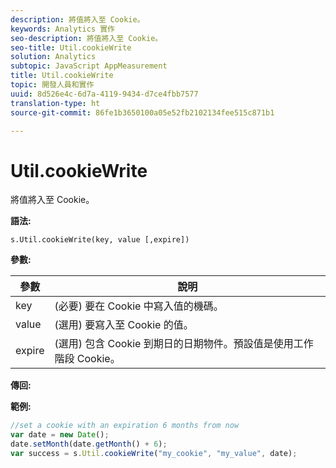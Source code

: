 ```yaml
---
description: 將值將入至 Cookie。
keywords: Analytics 實作
seo-description: 將值將入至 Cookie。
seo-title: Util.cookieWrite
solution: Analytics
subtopic: JavaScript AppMeasurement
title: Util.cookieWrite
topic: 開發人員和實作
uuid: 8d526e4c-6d7a-4119-9434-d7ce4fbb7577
translation-type: ht
source-git-commit: 86fe1b3650100a05e52fb2102134fee515c871b1

---
```



# Util.cookieWrite

將值將入至 Cookie。

**語法:**

```
s.Util.cookieWrite(key, value [,expire])
```

**參數:**

| 參數 | 說明 |
|---|---|
| key | (必要) 要在 Cookie 中寫入值的機碼。 |
| value | (選用) 要寫入至 Cookie 的值。 |
| expire | (選用) 包含 Cookie 到期日的日期物件。預設值是使用工作階段 Cookie。 |

**傳回:**

**範例:**

```js
//set a cookie with an expiration 6 months from now 
var date = new Date(); 
date.setMonth(date.getMonth() + 6); 
var success = s.Util.cookieWrite("my_cookie", "my_value", date);
```

